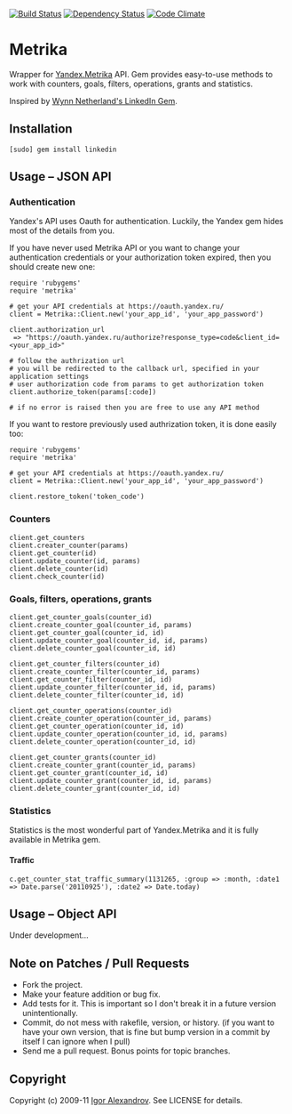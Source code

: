 [![Build Status](https://secure.travis-ci.org/igor-alexandrov/metrika.png)](http://travis-ci.org/igor-alexandrov/metrika)
[![Dependency Status](https://gemnasium.com/igor-alexandrov/metrika.png)](http://gemnasium.com/igor-alexandrov/metrika)
[![Code Climate](https://codeclimate.com/badge.png)](https://codeclimate.com/github/igor-alexandrov/metrika)

# Metrika

Wrapper for [Yandex.Metrika](http://metrika.yandex.ru/) API. Gem provides easy-to-use methods to work with counters, goals, filters, operations, grants and statistics.

Inspired by [Wynn Netherland's LinkedIn Gem](https://github.com/pengwynn/linkedin).


## Installation

    [sudo] gem install linkedin

## Usage – JSON API

### Authentication

Yandex's API uses Oauth for authentication. Luckily, the Yandex gem hides most of the details from you.

If you have never used Metrika API or you want to change your authentication credentials or your authorization token expired, then you should create new one:
    
    require 'rubygems'
    require 'metrika'

    # get your API credentials at https://oauth.yandex.ru/
    client = Metrika::Client.new('your_app_id', 'your_app_password')

    client.authorization_url
     => "https://oauth.yandex.ru/authorize?response_type=code&client_id=<your_app_id>"

    # follow the authrization url
    # you will be redirected to the callback url, specified in your application settings
    # user authorization code from params to get authorization token
    client.authorize_token(params[:code])

    # if no error is raised then you are free to use any API method

If you want to restore previously used authrization token, it is done easily too:

    require 'rubygems'
    require 'metrika'

    # get your API credentials at https://oauth.yandex.ru/
    client = Metrika::Client.new('your_app_id', 'your_app_password')

    client.restore_token('token_code')

### Counters
        
    client.get_counters
    client.creater_counter(params)
    client.get_counter(id)
    client.update_counter(id, params)
    client.delete_counter(id)
    client.check_counter(id)

### Goals, filters, operations, grants

    client.get_counter_goals(counter_id)
    client.create_counter_goal(counter_id, params)
    client.get_counter_goal(counter_id, id)
    client.update_counter_goal(counter_id, id, params)
    client.delete_counter_goal(counter_id, id)

    client.get_counter_filters(counter_id)
    client.create_counter_filter(counter_id, params)    
    client.get_counter_filter(counter_id, id)
    client.update_counter_filter(counter_id, id, params)
    client.delete_counter_filter(counter_id, id)

    client.get_counter_operations(counter_id)
    client.create_counter_operation(counter_id, params)    
    client.get_counter_operation(counter_id, id)
    client.update_counter_operation(counter_id, id, params)
    client.delete_counter_operation(counter_id, id)

    client.get_counter_grants(counter_id)
    client.create_counter_grant(counter_id, params)    
    client.get_counter_grant(counter_id, id)
    client.update_counter_grant(counter_id, id, params)
    client.delete_counter_grant(counter_id, id)

### Statistics

Statistics is the most wonderful part of Yandex.Metrika and it is fully available in Metrika gem.

#### Traffic

    c.get_counter_stat_traffic_summary(1131265, :group => :month, :date1 => Date.parse('20110925'), :date2 => Date.today)

## Usage – Object API    

Under development…

## Note on Patches / Pull Requests

* Fork the project.
* Make your feature addition or bug fix.
* Add tests for it. This is important so I don't break it in a
  future version unintentionally.
* Commit, do not mess with rakefile, version, or history.
  (if you want to have your own version, that is fine but
   bump version in a commit by itself I can ignore when I pull)
* Send me a pull request. Bonus points for topic branches.

## Copyright

Copyright (c) 2009-11 [Igor Alexandrov](http://igor-alexandrov.github.com/). See LICENSE for details.